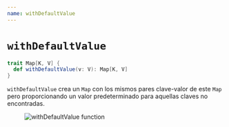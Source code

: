 ```yaml
---
name: withDefaultValue
---
```


# `withDefaultValue`

~~~ scala
trait Map[K, V] {
  def withDefaultValue(v: V): Map[K, V]
}
~~~

`withDefaultValue` crea un `Map` con los mismos pares clave-valor de este `Map` pero proporcionando un valor predeterminado para aquellas claves no encontradas.

<figure class="diagram">
  <img src="../images/withDefaultValue.svg" alt="withDefaultValue function">
  <!-- <figcaption class="diagram-desc"></figcaption> -->
</figure>
